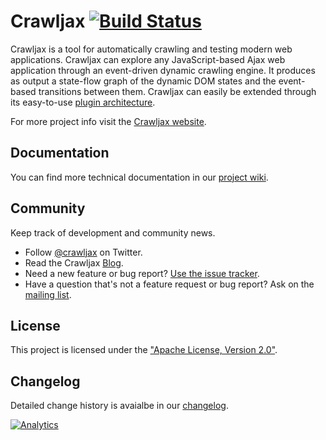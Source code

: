 Crawljax [![Build Status](http://jenkins.crawljax.com/job/crawljax-fullbuild-master/badge/icon)](http://jenkins.crawljax.com/job/crawljax-fullbuild-master/)
========

Crawljax is a tool for automatically crawling and testing modern web applications. 
Crawljax can explore any JavaScript-based Ajax web application through an event-driven dynamic crawling engine.
It produces as output a state-flow graph of the dynamic DOM states and the event-based transitions between them.
Crawljax can easily be extended through its easy-to-use [plugin architecture](https://github.com/crawljax/crawljax/wiki/Writing-a-plugin).

For more project info visit the [Crawljax website](http://crawljax.com).


Documentation
-------------

You can find more technical documentation in our [project wiki](https://github.com/crawljax/crawljax/wiki/). 


Community
---------

Keep track of development and community news.

* Follow [@crawljax](https://twitter.com/crawljax) on Twitter.
* Read the Crawljax [Blog](http://crawljax.com/).
* Need a new feature or bug report? [Use the issue tracker](https://github.com/crawljax/crawljax/issues).
* Have a question that's not a feature request or bug report? Ask on the [mailing list](https://groups.google.com/group/crawljax).

License
-------

This project is licensed under the ["Apache License, Version 2.0"](https://github.com/crawljax/crawljax/blob/master/LICENSE).

Changelog
---------

Detailed change history is avaialbe in our [changelog](https://github.com/crawljax/crawljax/blob/master/CHANGELOG.md).


[![Analytics](https://ga-beacon.appspot.com/UA-12224196-2/crawljax/crawljax?pixel)](https://github.com/igrigorik/ga-beacon)
